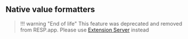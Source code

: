 ## Native value formatters

> !!! warning "End of life"
    This feature was deprecated and removed from RESP.app. Please use [Extension Server](extension-server.md) instead  





